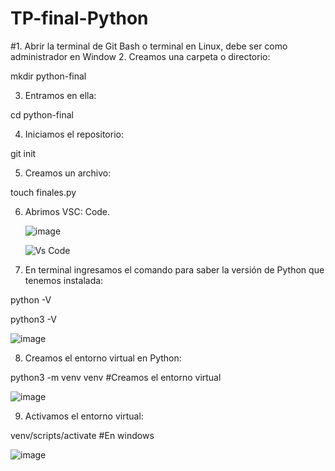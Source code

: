 # TP-final-Python
#1. Abrir la terminal de Git Bash o terminal en Linux, debe ser como administrador en Window
2. Creamos una carpeta o directorio: 

mkdir python-final

3. Entramos en ella: 

cd python-final

4. Iniciamos el repositorio:

git init

5. Creamos un archivo:

touch finales.py

6. Abrimos VSC: Code.
   
   
   ![image](https://github.com/Nelrios/TP-final-Python/assets/129917302/a9f74cb2-8cf1-4ba9-a6b4-effb8448a4ab)

   ![Vs Code](https://github.com/Nelrios/TP-final-Python/assets/129917302/d0425efe-145c-480b-b7cc-fba7ac37d65a)

7. En terminal ingresamos el comando para saber la versión de Python que tenemos instalada:

python -V

python3 -V

![image](https://github.com/Nelrios/TP-final-Python/assets/129917302/fdeb5ba7-5d94-4f14-a083-22eda0209a13)


8. Creamos el entorno virtual en Python:

python3 -m venv venv #Creamos el entorno virtual

![image](https://github.com/Nelrios/TP-final-Python/assets/129917302/49cf2127-1f76-43a9-9838-878a5c7f9fe7)


9. Activamos el entorno virtual:

venv/scripts/activate #En windows

![image](https://github.com/Nelrios/TP-final-Python/assets/129917302/934d41a7-b8b7-45fb-9b6a-52592189e600)

   
